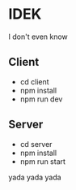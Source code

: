 # IDEK
I don't even know

## Client
- cd client
- npm install
- npm run dev

## Server
- cd server
- npm install
- npm run start 

yada yada yada
